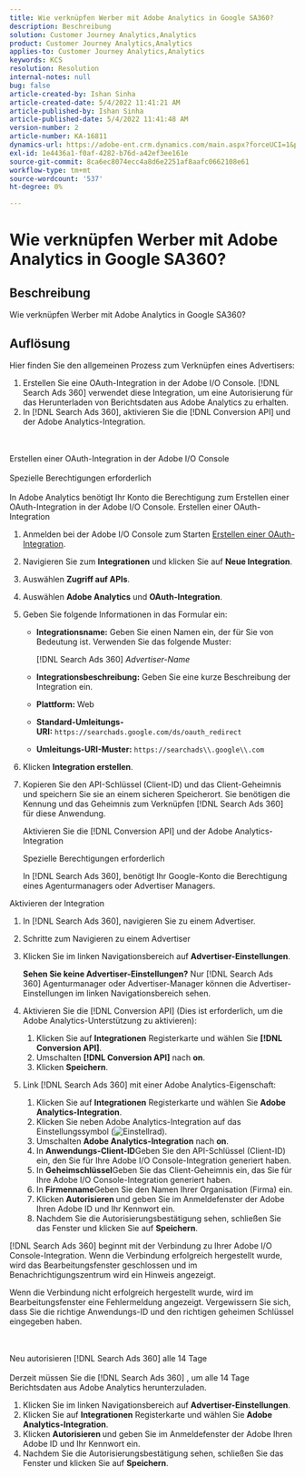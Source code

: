 ```yaml
---
title: Wie verknüpfen Werber mit Adobe Analytics in Google SA360?
description: Beschreibung
solution: Customer Journey Analytics,Analytics
product: Customer Journey Analytics,Analytics
applies-to: Customer Journey Analytics,Analytics
keywords: KCS
resolution: Resolution
internal-notes: null
bug: false
article-created-by: Ishan Sinha
article-created-date: 5/4/2022 11:41:21 AM
article-published-by: Ishan Sinha
article-published-date: 5/4/2022 11:41:48 AM
version-number: 2
article-number: KA-16811
dynamics-url: https://adobe-ent.crm.dynamics.com/main.aspx?forceUCI=1&pagetype=entityrecord&etn=knowledgearticle&id=2e22a71b-9fcb-ec11-a7b5-6045bd00db25
exl-id: 1e4436a1-f0af-4282-b76d-a42ef3ee161e
source-git-commit: 8ca6ec8074ecc4a8d6e2251af8aafc0662108e61
workflow-type: tm+mt
source-wordcount: '537'
ht-degree: 0%

---
```


# Wie verknüpfen Werber mit Adobe Analytics in Google SA360?

## Beschreibung


Wie verknüpfen Werber mit Adobe Analytics in Google SA360?


## Auflösung


Hier finden Sie den allgemeinen Prozess zum Verknüpfen eines Advertisers:

1. Erstellen Sie eine OAuth-Integration in der Adobe I/O Console. [!DNL Search Ads 360] verwendet diese Integration, um eine Autorisierung für das Herunterladen von Berichtsdaten aus Adobe Analytics zu erhalten.
1. In [!DNL Search Ads 360], aktivieren Sie die [!DNL Conversion API] und der Adobe Analytics-Integration.

<br><br>Erstellen einer OAuth-Integration in der Adobe I/O Console<br><br>Spezielle Berechtigungen erforderlich<br><br>
In Adobe Analytics benötigt Ihr Konto die Berechtigung zum Erstellen einer OAuth-Integration in der Adobe I/O Console.
Erstellen einer OAuth-Integration
1. Anmelden bei der Adobe I/O Console zum Starten [Erstellen einer OAuth-Integration](https://www.adobe.io/authentication/auth-methods.html#!AdobeDocs/adobeio-auth/master/AuthenticationOverview/OAuthIntegration.md).
1. Navigieren Sie zum <b>Integrationen</b> und klicken Sie auf <b>Neue Integration</b>.
1. Auswählen <b>Zugriff auf APIs</b>.
1. Auswählen <b>Adobe Analytics</b> und <b>OAuth-Integration</b>.
1. Geben Sie folgende Informationen in das Formular ein:
   - <b>Integrationsname:</b> Geben Sie einen Namen ein, der für Sie von Bedeutung ist. Verwenden Sie das folgende Muster:

      [!DNL Search Ads 360] *Advertiser-Name*

   - <b>Integrationsbeschreibung:</b> Geben Sie eine kurze Beschreibung der Integration ein.
   - <b>Plattform:</b> Web
   - <b>Standard-Umleitungs-URI:</b> `https://searchads.google.com/ds/oauth_redirect`
   - <b>Umleitungs-URI-Muster:</b> `https://searchads\\.google\\.com`

1. Klicken <b>Integration erstellen</b>.
1. Kopieren Sie den API-Schlüssel (Client-ID) und das Client-Geheimnis und speichern Sie sie an einem sicheren Speicherort. Sie benötigen die Kennung und das Geheimnis zum Verknüpfen [!DNL Search Ads 360] für diese Anwendung.

   Aktivieren Sie die [!DNL Conversion API] und der Adobe Analytics-Integration

   Spezielle Berechtigungen erforderlich

   In [!DNL Search Ads 360], benötigt Ihr Google-Konto die Berechtigung eines Agenturmanagers oder Advertiser Managers.

Aktivieren der Integration

1. In [!DNL Search Ads 360], navigieren Sie zu einem Advertiser.
1. Schritte zum Navigieren zu einem Advertiser
1. Klicken Sie im linken Navigationsbereich auf <b>Advertiser-Einstellungen</b>.

   <b>Sehen Sie keine Advertiser-Einstellungen?</b> Nur [!DNL Search Ads 360] Agenturmanager oder Advertiser-Manager können die Advertiser-Einstellungen im linken Navigationsbereich sehen.

1. Aktivieren Sie die [!DNL Conversion API] (Dies ist erforderlich, um die Adobe Analytics-Unterstützung zu aktivieren):

   1. Klicken Sie auf <b>Integrationen</b> Registerkarte und wählen Sie <b>[!DNL Conversion API]</b>.
   1. Umschalten <b>[!DNL Conversion API]</b> nach <b>on</b>.
   1. Klicken <b>Speichern</b>.

1. Link [!DNL Search Ads 360] mit einer Adobe Analytics-Eigenschaft:

   1. Klicken Sie auf <b>Integrationen</b> Registerkarte und wählen Sie <b>Adobe Analytics-Integration</b>.
   1. Klicken Sie neben Adobe Analytics-Integration auf das Einstellungssymbol (![Einstellrad](https://lh3.googleusercontent.com/epGzW5mbor9RE_qz89J5G7pIHHCI0kfzQSMglH7hxWZlWkyoRtS1urgdIttMd71uOtk=w18 "Einstellrad")).
   1. Umschalten <b>Adobe Analytics-Integration</b> nach <b>on</b>.
   1. In <b>Anwendungs-Client-ID</b>Geben Sie den API-Schlüssel (Client-ID) ein, den Sie für Ihre Adobe I/O Console-Integration generiert haben.
   1. In <b>Geheimschlüssel</b>Geben Sie das Client-Geheimnis ein, das Sie für Ihre Adobe I/O Console-Integration generiert haben.
   1. In <b>Firmenname</b>Geben Sie den Namen Ihrer Organisation (Firma) ein.
   1. Klicken <b>Autorisieren </b>und geben Sie im Anmeldefenster der Adobe Ihren Adobe ID und Ihr Kennwort ein.
   1. Nachdem Sie die Autorisierungsbestätigung sehen, schließen Sie das Fenster und klicken Sie auf <b>Speichern</b>.

[!DNL Search Ads 360] beginnt mit der Verbindung zu Ihrer Adobe I/O Console-Integration. Wenn die Verbindung erfolgreich hergestellt wurde, wird das Bearbeitungsfenster geschlossen und im Benachrichtigungszentrum wird ein Hinweis angezeigt.

Wenn die Verbindung nicht erfolgreich hergestellt wurde, wird im Bearbeitungsfenster eine Fehlermeldung angezeigt. Vergewissern Sie sich, dass Sie die richtige Anwendungs-ID und den richtigen geheimen Schlüssel eingegeben haben.

<br><br>Neu autorisieren [!DNL Search Ads 360] alle 14 Tage<br><br>
Derzeit müssen Sie die [!DNL Search Ads 360] , um alle 14 Tage Berichtsdaten aus Adobe Analytics herunterzuladen.

1. Klicken Sie im linken Navigationsbereich auf <b>Advertiser-Einstellungen</b>.
1. Klicken Sie auf <b>Integrationen</b> Registerkarte und wählen Sie <b>Adobe Analytics-Integration</b>.
1. Klicken <b>Autorisieren </b>und geben Sie im Anmeldefenster der Adobe Ihren Adobe ID und Ihr Kennwort ein.
1. Nachdem Sie die Autorisierungsbestätigung sehen, schließen Sie das Fenster und klicken Sie auf <b>Speichern</b>.
